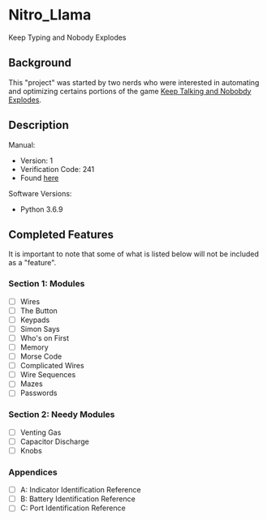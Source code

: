 # Nitro_Llama
Keep Typing and Nobody Explodes

## Background

This "project" was started by two nerds who were interested in automating and optimizing certains portions of the game [Keep Talking and Nobobdy Explodes](https://keeptalkinggame.com/).

## Description

Manual:

- Version: 1
- Verification Code: 241
- Found [here](https://www.bombmanual.com/)

Software Versions:

- Python 3.6.9

## Completed Features

It is important to note that some of what is listed below will not be included as a "feature".

### Section 1: Modules

- [ ] Wires
- [ ] The Button
- [ ] Keypads
- [ ] Simon Says
- [ ] Who's on First
- [ ] Memory
- [ ] Morse Code
- [ ] Complicated Wires
- [ ] Wire Sequences
- [ ] Mazes
- [ ] Passwords

### Section 2: Needy Modules

- [ ] Venting Gas
- [ ] Capacitor Discharge
- [ ] Knobs

### Appendices

- [ ] A: Indicator Identification Reference
- [ ] B: Battery Identification Reference
- [ ] C: Port Identification Reference
